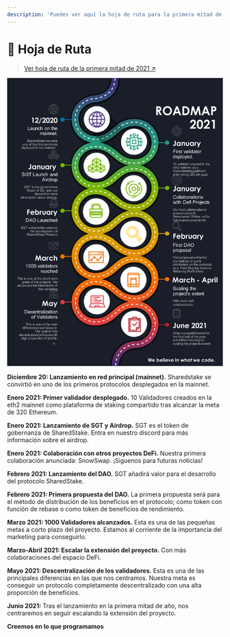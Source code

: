 ```yaml
---
description: 'Puedes ver aquí la hoja de ruta para la primera mitad de 2021:'
---
```


# 🛫 Hoja de Ruta

> [Ver hoja de ruta de la primera mitad de 2021 ↗](https://www.sharedstake.org/roadmap)

![Hoja de ruta actualizada a Febrero de 2021](../.gitbook/assets/image.png)

**Diciembre 20: Lanzamiento en red principal \(mainnet\).** Sharedstake se convirtió en uno de los primeros protocolos desplegados en la mainnet. 

**Enero 2021: Primer validador desplegado.** 10 Validadores creados en la eth2 mainnet como plataforma de staking compartido tras alcanzar la meta de 320 Ethereum.

**Enero 2021: Lanzamiento de SGT y Airdrop.** SGT es el token de gobernanza de SharedStake. Entra en nuestro discord para más información sobre el airdrop.

**Enero 2021: Colaboración con otros proyectos DeFi.** Nuestra primera colaboración anunciada: SnowSwap. ¡Síguenos para futuras noticias!

**Febrero 2021: Lanzamiento del DAO.** SGT añadirá valor para el desarrollo del protocolo SharedStake.

**Febrero 2021: Primera propuesta del DAO.** La primera propuesta será para el método de distribución de los beneficios en el protocolo; como token con función de rebase o como token de beneficios de rendimiento.

**Marzo 2021: 1000 Validadores alcanzados.** Esta es una de las pequeñas metas a corto plazo del proyecto. Estamos al corriente de la importancia del marketing para conseguirlo.

**Marzo-Abril 2021: Escalar la extensión del proyecto.** Con más colaboraciones del espacio DeFi.

**Mayo 2021: Descentralización de los validadores.** Esta es una de las principales diferencias en las que nos centramos. Nuestra meta es conseguir un protocolo completamente descentralizado con una alta proporción de beneficios. 

**Junio 2021:** Tras el lanzamiento en la primera mitad de año, nos centraremos en seguir escalando la extensión del proyecto.

**Creemos en lo que programamos**

